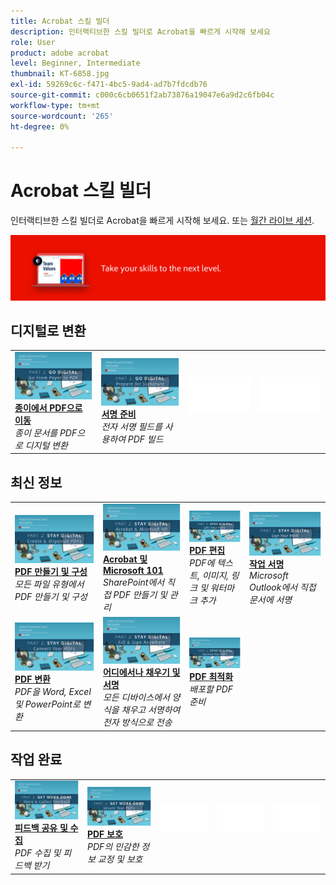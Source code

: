 ```yaml
---
title: Acrobat 스킬 빌더
description: 인터랙티브한 스킬 빌더로 Acrobat을 빠르게 시작해 보세요
role: User
product: adobe acrobat
level: Beginner, Intermediate
thumbnail: KT-6858.jpg
exl-id: 59269c6c-f471-4bc5-9ad4-ad7b7fdcdb76
source-git-commit: c000c6cb0651f2ab73876a19047e6a9d2c6fb04c
workflow-type: tm+mt
source-wordcount: '265'
ht-degree: 0%

---
```


# Acrobat 스킬 빌더

인터랙티브한 스킬 빌더로 Acrobat을 빠르게 시작해 보세요. 또는 [월간 라이브 세션](skill-builder-webinars.md).

![Acrobat 기능 소개 이미지](../assets/Hero-SkillBuilders.png)

## 디지털로 변환

<table style="table-layout:fixed">
<tr>
  <td>
    <a href="https://doccloud.adobeconnect.com/paperpdf/" target="_blank">
      <img alt="종이 문서를 PDF 문서로 변환" src="../assets/sb_papertopdf.png" />
    </a>
    <div>
    <a href="https://doccloud.adobeconnect.com/paperpdf/" target="_blank"><strong>종이에서 PDF으로 이동</strong></a>
    </div>
    <em>종이 문서를 PDF으로 디지털 변환</em>
    <br>
  </td>
  <td>
    <a href="https://doccloud.adobeconnect.com/skillbuilder-sigforms/" target="_blank">
      <img alt="종이 문서를 PDF 문서로 변환" src="../assets/sb_prepareforsignature.png" />
    </a>
    <div>
    <a href="https://doccloud.adobeconnect.com/skillbuilder-sigforms/" target="_blank"><strong>서명 준비</strong></a>
    </div>
    <em>전자 서명 필드를 사용하여 PDF 빌드</em>
    <br>
  </td>
  <td>
    <img alt="스페이서" src="../assets/Whitespacer.png" />
    <div>
    <br>
  </td>
  <td>
    <img alt="스페이서" src="../assets/Whitespacer.png" />
    <div>
    <br>
  </td>
</tr>
</table>

## 최신 정보

<table style="table-layout:fixed">
<tr>
 <td>
    <a href="https://doccloud.adobeconnect.com/createpdfs/" target="_blank">
      <img alt="PDF 만들기 및 구성" src="../assets/sb_create.png" />
    </a>
    <div>
    <a href="https://doccloud.adobeconnect.com/createpdfs/" target="_blank"><strong>PDF 만들기 및 구성</strong></a>
    </div>
    <em>모든 파일 유형에서 PDF 만들기 및 구성</em>
    <br>
  </td>
  <td>
    <a href="https://doccloud.adobeconnect.com/micro/" target="_blank">
      <img alt="Acrobat 및 Microsoft 101" src="../assets/sb_microsoft.png" />
    </a>
    <div>
    <a href="https://doccloud.adobeconnect.com/micro/" target="_blank"><strong>Acrobat 및 Microsoft 101</strong></a>
    </div>
    <em>SharePoint에서 직접 PDF 만들기 및 관리</em>
    <br>
  </td>
  <td>
    <a href="https://doccloud.adobeconnect.com/editpdf/" target="_blank">
      <img alt="PDF 편집" src="../assets/sb_edit.png" />
    </a>
    <div>
    <a href="https://doccloud.adobeconnect.com/editpdf/" target="_blank"><strong>PDF 편집</strong></a>
    </div>
    <em>PDF에 텍스트, 이미지, 링크 및 워터마크 추가</em>
    <br>
  </td>
  <td>
    <a href="https://doccloud.adobeconnect.com/sign/" target="_blank">
      <img alt="작업 서명" src="../assets/sb_signed.png" />
    </a>
    <div>
    <a href="https://doccloud.adobeconnect.com/sign/" target="_blank"><strong>작업 서명</strong></a>
    </div>
    <em>Microsoft Outlook에서 직접 문서에 서명</em>
    <br>
  </td>
</tr>
<tr>
  <td>
    <a href="https://doccloud.adobeconnect.com/convertpdfs/" target="_blank">
      <img alt="PDF 변환" src="../assets/sb_convert.png" />
    </a>
    <div>
    <a href="https://doccloud.adobeconnect.com/convertpdfs/" target="_blank"><strong>PDF 변환</strong></a>
    </div>
    <em>PDF을 Word, Excel 및 PowerPoint로 변환</em>
    <br>
  </td>
  <td>
    <a href="https://doccloud.adobeconnect.com/fillsign/" target="_blank">
      <img alt="어디에서나 채우기 및 서명" src="../assets/sb_fill.png" />
    </a>
    <div>
    <a href="https://doccloud.adobeconnect.com/fillsign/" target="_blank"><strong>어디에서나 채우기 및 서명</strong></a>
    </div>
    <em>모든 디바이스에서 양식을 채우고 서명하여 전자 방식으로 전송</em>
    <br>
  </td>
   <td>
    <a href="https://doccloud.adobeconnect.com/optimizepdfs/" target="_blank">
      <img alt="PDF 최적화" src="../assets/sb_optimize.png" />
    </a>
    <div>
    <a href="https://doccloud.adobeconnect.com/optimizepdfs/" target="_blank"><strong>PDF 최적화</strong></a>
    </div>
    <em>배포할 PDF 준비</em>
    <br>
  </td>
</tr>
</table>

## 작업 완료

<table style="table-layout:fixed">
<tr>
  <td>
    <a href="https://doccloud.adobeconnect.com/skillbuilder-share/" target="_blank">
      <img alt="피드백 공유 및 수집" src="../assets/sb_feedback.png" />
    </a>
    <div>
    <a href="https://doccloud.adobeconnect.com/skillbuilder-share/" target="_blank"><strong>피드백 공유 및 수집</strong></a>
    </div>
    <em>PDF 수집 및 피드백 받기</em>
    <br>
  </td>
  <td>
    <a href="https://doccloud.adobeconnect.com/securepdfs/" target="_blank">
      <img alt="PDF 보호" src="../assets/sb_secure.png" />
    </a>
    <div>
    <a href="https://doccloud.adobeconnect.com/securepdfs/" target="_blank"><strong>PDF 보호</strong></a>
    </div>
    <em>PDF의 민감한 정보 교정 및 보호</em>
    <br>
  </td>
  <td>
   <img alt="스페이서" src="../assets/Whitespacer.png" />
    <div>
    <br>
  </td>
  <td>
   <img alt="스페이서" src="../assets/Whitespacer.png" />
    <div>
    <br>
  </td>
  <td>
   <img alt="스페이서" src="../assets/Whitespacer.png" />
    <div>
    <br>
  </td>
</tr>
</table>
